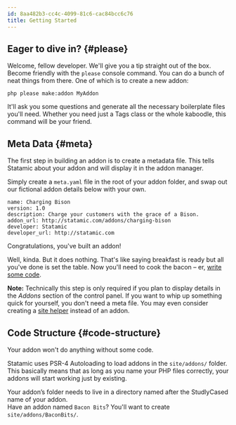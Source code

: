 ```yaml
---
id: 8aa482b3-cc4c-4099-81c6-cac84bcc6c76
title: Getting Started
---
```

## Eager to dive in? {#please}

Welcome, fellow developer. We'll give you a tip straight out of the box. Become friendly with the `please` console command. You can do a bunch of neat things from there. One of which is to create a new addon:

``` .language-bash
php please make:addon MyAddon
```

It'll ask you some questions and generate all the necessary boilerplate files you'll need. Whether you need just a Tags class or the whole kaboodle, this command will be your friend.

## Meta Data {#meta}

The first step in building an addon is to create a metadata file. This tells Statamic about your addon and will display it in the addon manager.

Simply create a `meta.yaml` file in the root of your addon folder, and swap out our fictional addon details below with your own.

``` .language-yaml
name: Charging Bison
version: 1.0
description: Charge your customers with the grace of a Bison.
addon_url: http://statamic.com/addons/charging-bison
developer: Statamic
developer_url: http://statamic.com
```

Congratulations, you've built an addon!

Well, kinda. But it does nothing. That's like saying breakfast is ready but all you've done is set the table.
Now you'll need to cook the bacon – er, [write some code](#code-structure).

**Note:** Technically this step is only required if you plan to display details in the _Addons_ section of the control panel. If you want to whip up something quick for yourself, you don't need a meta file. You may even consider creating a [site helper](/addons/site-helpers) instead of an addon.


## Code Structure {#code-structure}

Your addon won't do anything without some code.

Statamic uses PSR-4 Autoloading to load addons in the `site/addons/` folder. This basically means that as long as you name your PHP files correctly, your addons will start working just by existing.

Your addon’s folder needs to live in a directory named after the StudlyCased name of your addon.  
Have an addon named `Bacon Bits`? You'll want to create `site/addons/BaconBits/`.
